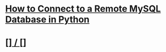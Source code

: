 # [How to Connect to a Remote MySQL Database in Python](https://www.thepythoncode.com/article/connect-to-a-remote-mysql-server-in-python)
##
# [[] / []]()